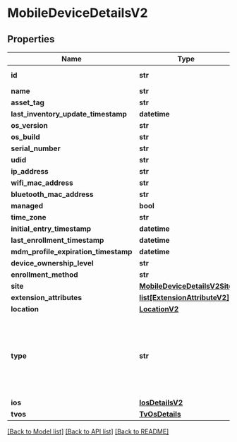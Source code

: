 # MobileDeviceDetailsV2

## Properties
Name | Type | Description | Notes
------------ | ------------- | ------------- | -------------
**id** | **str** |  | [optional] [readonly] 
**name** | **str** |  | [optional] 
**asset_tag** | **str** |  | [optional] 
**last_inventory_update_timestamp** | **datetime** |  | [optional] 
**os_version** | **str** |  | [optional] 
**os_build** | **str** |  | [optional] 
**serial_number** | **str** |  | [optional] 
**udid** | **str** |  | [optional] 
**ip_address** | **str** |  | [optional] 
**wifi_mac_address** | **str** |  | [optional] 
**bluetooth_mac_address** | **str** |  | [optional] 
**managed** | **bool** |  | [optional] 
**time_zone** | **str** |  | [optional] 
**initial_entry_timestamp** | **datetime** |  | [optional] 
**last_enrollment_timestamp** | **datetime** |  | [optional] 
**mdm_profile_expiration_timestamp** | **datetime** |  | [optional] 
**device_ownership_level** | **str** |  | [optional] 
**enrollment_method** | **str** |  | [optional] 
**site** | [**MobileDeviceDetailsV2Site**](MobileDeviceDetailsV2Site.md) |  | [optional] 
**extension_attributes** | [**list[ExtensionAttributeV2]**](ExtensionAttributeV2.md) |  | [optional] 
**location** | [**LocationV2**](LocationV2.md) |  | [optional] 
**type** | **str** | Based on the value of this either ios, appleTv, android objects will be populated. | [optional] 
**ios** | [**IosDetailsV2**](IosDetailsV2.md) |  | [optional] 
**tvos** | [**TvOsDetails**](TvOsDetails.md) |  | [optional] 

[[Back to Model list]](../README.md#documentation-for-models) [[Back to API list]](../README.md#documentation-for-api-endpoints) [[Back to README]](../README.md)


